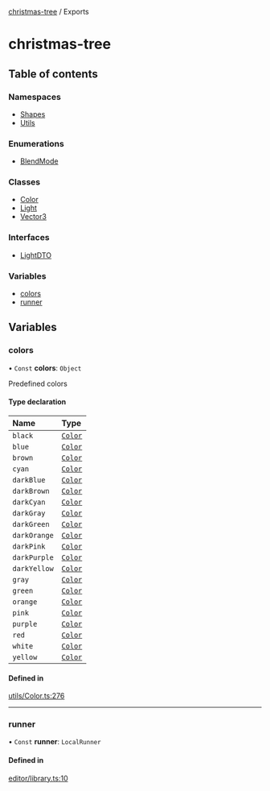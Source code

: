 [christmas-tree](README.md) / Exports

# christmas-tree

## Table of contents

### Namespaces

- [Shapes](modules/Shapes.md)
- [Utils](modules/Utils.md)

### Enumerations

- [BlendMode](enums/BlendMode.md)

### Classes

- [Color](classes/Color.md)
- [Light](classes/Light.md)
- [Vector3](classes/Vector3.md)

### Interfaces

- [LightDTO](interfaces/LightDTO.md)

### Variables

- [colors](modules.md#colors)
- [runner](modules.md#runner)

## Variables

### colors

• `Const` **colors**: `Object`

Predefined colors

#### Type declaration

| Name | Type |
| :------ | :------ |
| `black` | [`Color`](classes/Color.md) |
| `blue` | [`Color`](classes/Color.md) |
| `brown` | [`Color`](classes/Color.md) |
| `cyan` | [`Color`](classes/Color.md) |
| `darkBlue` | [`Color`](classes/Color.md) |
| `darkBrown` | [`Color`](classes/Color.md) |
| `darkCyan` | [`Color`](classes/Color.md) |
| `darkGray` | [`Color`](classes/Color.md) |
| `darkGreen` | [`Color`](classes/Color.md) |
| `darkOrange` | [`Color`](classes/Color.md) |
| `darkPink` | [`Color`](classes/Color.md) |
| `darkPurple` | [`Color`](classes/Color.md) |
| `darkYellow` | [`Color`](classes/Color.md) |
| `gray` | [`Color`](classes/Color.md) |
| `green` | [`Color`](classes/Color.md) |
| `orange` | [`Color`](classes/Color.md) |
| `pink` | [`Color`](classes/Color.md) |
| `purple` | [`Color`](classes/Color.md) |
| `red` | [`Color`](classes/Color.md) |
| `white` | [`Color`](classes/Color.md) |
| `yellow` | [`Color`](classes/Color.md) |

#### Defined in

[utils/Color.ts:276](https://github.com/justinfernald/christmas-tree-lights/blob/6ac5881/src/utils/Color.ts#L276)

___

### runner

• `Const` **runner**: `LocalRunner`

#### Defined in

[editor/library.ts:10](https://github.com/justinfernald/christmas-tree-lights/blob/6ac5881/src/editor/library.ts#L10)
